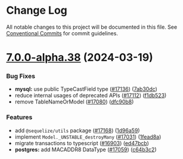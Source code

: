 # Change Log

All notable changes to this project will be documented in this file.
See [Conventional Commits](https://conventionalcommits.org) for commit guidelines.

# [7.0.0-alpha.38](https://github.com/sequelize/sequelize/compare/v7.0.0-alpha.37...v7.0.0-alpha.38) (2024-03-19)

### Bug Fixes

- **mysql:** use public TypeCastField type ([#17136](https://github.com/sequelize/sequelize/issues/17136)) ([7ab30dc](https://github.com/sequelize/sequelize/commit/7ab30dc2da21386c56d4944a6a10205dad735c10))
- reduce internal usages of deprecated APIs ([#17112](https://github.com/sequelize/sequelize/issues/17112)) ([f1db523](https://github.com/sequelize/sequelize/commit/f1db523c7779c7754af3d8af60e57e67b743e562))
- remove TableNameOrModel ([#17080](https://github.com/sequelize/sequelize/issues/17080)) ([dfc90b8](https://github.com/sequelize/sequelize/commit/dfc90b8ee622539277a95da9d34b933f06a4eb43))

### Features

- add `@sequelize/utils` package ([#17168](https://github.com/sequelize/sequelize/issues/17168)) ([1d96a59](https://github.com/sequelize/sequelize/commit/1d96a59b2397f1f7e4b196ea281674d71a697e58))
- implement `Model._UNSTABLE_destroyMany` ([#17031](https://github.com/sequelize/sequelize/issues/17031)) ([1fead8a](https://github.com/sequelize/sequelize/commit/1fead8a34538a71a677340be28f07c3a49f3a7d6))
- migrate transactions to typescript ([#16903](https://github.com/sequelize/sequelize/issues/16903)) ([ed47bcb](https://github.com/sequelize/sequelize/commit/ed47bcba8a1dae605d572926d46ee0a75eec4f1b))
- **postgres:** add MACADDR8 DataType ([#17059](https://github.com/sequelize/sequelize/issues/17059)) ([c64b3c2](https://github.com/sequelize/sequelize/commit/c64b3c2e775dd2b30addee36c1484e385ff01a9c))
